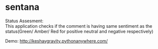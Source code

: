 # sentana
Status Assesment:  
This application checks if the comment is having same sentiment as the status(Green/ Amber/ Red for positive neutral and negative respectively)

Demo: http://keshavgravity.pythonanywhere.com/
